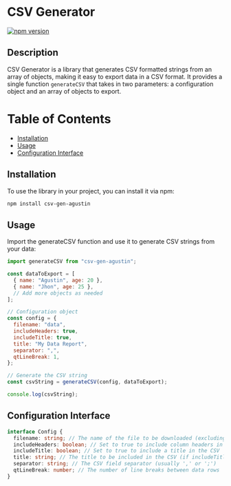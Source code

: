 # CSV Generator

[![npm version](https://badge.fury.io/js/csv-gen-agustin.svg)](https://badge.fury.io/js/csv-gen-agustin)

## Description

CSV Generator is a library that generates CSV formatted strings from an array of objects, making it easy to export data in a CSV format. It provides a single function `generateCSV` that takes in two parameters: a configuration object and an array of objects to export.

# Table of Contents

- [Installation](#Installation)
- [Usage](#Usage)
- [Configuration Interface](#Configuration-Interface)

## Installation

To use the library in your project, you can install it via npm:

```bash
npm install csv-gen-agustin
```

## Usage

Import the generateCSV function and use it to generate CSV strings from your data:

```js
import generateCSV from "csv-gen-agustin";

const dataToExport = [
  { name: "Agustin", age: 20 },
  { name: "Jhon", age: 25 },
  // Add more objects as needed
];

// Configuration object
const config = {
  filename: "data",
  includeHeaders: true,
  includeTitle: true,
  title: "My Data Report",
  separator: ",",
  qtLineBreak: 1,
};

// Generate the CSV string
const csvString = generateCSV(config, dataToExport);

console.log(csvString);
```

## Configuration Interface

```ts
interface Config {
  filename: string; // The name of the file to be downloaded (excluding the file extension)
  includeHeaders: boolean; // Set to true to include column headers in the CSV
  includeTitle: boolean; // Set to true to include a title in the CSV
  title: string; // The title to be included in the CSV (if includeTitle is true)
  separator: string; // The CSV field separator (usually ',' or ';')
  qtLineBreak: number; // The number of line breaks between data rows
}
```
